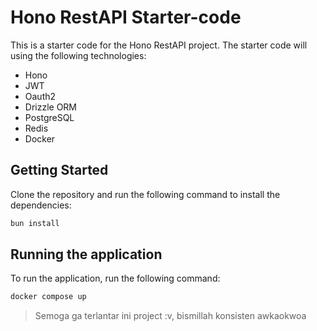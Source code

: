 # Hono RestAPI Starter-code

This is a starter code for the Hono RestAPI project. The starter code will using the following technologies:

- Hono
- JWT
- Oauth2
- Drizzle ORM
- PostgreSQL
- Redis
- Docker

## Getting Started
Clone the repository and run the following command to install the dependencies:

```bash
bun install
```

## Running the application
To run the application, run the following command:

```bash
docker compose up
```

> Semoga ga terlantar ini project :v, bismillah konsisten awkaokwoa